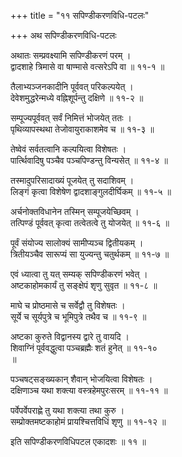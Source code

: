 +++
title = "११ सपिण्डीकरणविधि-पटलः"

+++
अथ सपिण्डीकरणविधि-पटलः  
  
अथातः सम्प्रवक्ष्यामि सपिण्डीकरणं परम् ।  
द्वादशाहे त्रिमासे वा षाण्मासे वत्सरेऽपि वा ॥ ११-१ ॥  
  
तैलाभ्यञ्जनकादीनि पूर्ववत् परिकल्पयेत् ।  
देवेशमुद्धरेन्मध्ये वह्निशूर्पन्तु दक्षिणे ॥ ११-२ ॥  
  
सम्पूज्यपूर्ववत् सर्वं निमित्तं भोजयेत् ततः ।  
पृथिव्यापस्थथा तेजोवायुराकाशमेव च ॥ ११-३ ॥  
  
तेष्वेवं सर्वतत्वानि कल्पयित्वा विशेषतः ।  
पार्त्थिवादिषु पञ्चैव पञ्चपिण्डन्तु विन्यसेत् ॥ ११-४ ॥  
  
तस्मादुपरिसादाख्यं पूजयेत् तु सदाशिवम् ।  
लिङ्गं कृत्वा विशेषेण द्वादशाङ्गुलदीर्घिकम् ॥ ११-५ ॥  
  
अर्चनोक्तविधानेन तस्मिन् सम्पूजयेच्छिवम् ।  
तत्पिण्डं पूर्ववत् कृत्वा तत्वेतत्वे तु योजयेत् ॥ ११-६ ॥  
  
पूर्वं संयोज्य सालोक्यं सामीप्यञ्च द्वितीयकम् ।  
त्रितीयञ्चैव सारूप्यं सा युज्यन्तु चतुर्थकम् ॥ ११-७ ॥  
		  
एवं ध्यात्वा तु यत् सम्यक् सपिण्डीकरणं भवेत् ।  
अष्टकाहोमकार्यं तु सङ्क्षेपं शृणु सुवृत ॥ ११-८ ॥  
  
माघे च प्रोष्ठमासे च सर्वेद्वौ तु विशेषतः ।  
सूर्ये च सूर्यपुत्रे च भूमिपुत्रे तथैव च ॥ ११-९ ॥  
  
अष्टका कुरुते विद्वानस्य द्वारे तु वायदि ।  
शिवाग्निं पूर्ववद्धुत्वा पञ्चब्रह्मैः शतं हुनेत् ॥ ११-१०   
॥  
  
पञ्चषट्सङ्ख्यकान् शैवान् भोजयित्वा विशेषतः ।  
दक्षिणाञ्च यथा शक्त्या वस्त्रहेमपुरःसरम् ॥ ११-११ ॥  
  
पर्वेपर्वेपराह्णे तु यथा शक्त्या तथा कुरु ।  
सम्प्रोक्तमष्टकाहोमं प्रायश्चित्तविधिं शृणु ॥ ११-१२ ॥  
  
इति सपिण्डीकरणविधिपटल एकादशः ॥ ११ ॥  
  
  
